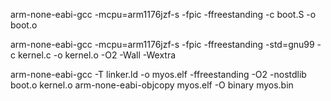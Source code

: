 arm-none-eabi-gcc -mcpu=arm1176jzf-s -fpic -ffreestanding -c boot.S -o boot.o

arm-none-eabi-gcc -mcpu=arm1176jzf-s -fpic -ffreestanding -std=gnu99 -c kernel.c -o kernel.o -O2 -Wall -Wextra

arm-none-eabi-gcc -T linker.ld -o myos.elf -ffreestanding -O2 -nostdlib boot.o kernel.o
arm-none-eabi-objcopy myos.elf -O binary myos.bin
